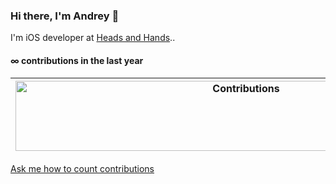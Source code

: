 ### Hi there, I'm Andrey 👋

I'm iOS developer at [Heads and Hands](https://handh.ru)..

#### ∞ contributions in the last year

| <img src="https://raw.githubusercontent.com/nilfalse/nilfalse/master/contributions.gif" alt="Contributions" width="722px" height="112px" /> |
| ------------------------------------------------------------------------------------------------------------------------------------------- |


[Ask me how to count contributions](https://teleg.run/iserbius)
